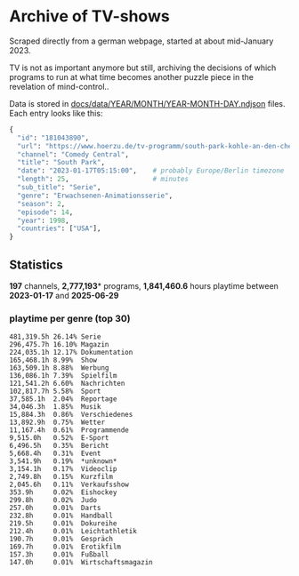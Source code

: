 # Archive of TV-shows

Scraped directly from a german webpage, started at about mid-January 2023.

TV is not as important anymore but still, archiving the decisions of which programs to run at what time
becomes another puzzle piece in the revelation of mind-control.. 

Data is stored in [docs/data/YEAR/MONTH/YEAR-MONTH-DAY.ndjson](docs/data/) files. 
Each entry looks like this:

```python
{
  "id": "181043890", 
  "url": "https://www.hoerzu.de/tv-programm/south-park-kohle-an-den-chefkoch/bid_181043890/", 
  "channel": "Comedy Central", 
  "title": "South Park", 
  "date": "2023-01-17T05:15:00",    # probably Europe/Berlin timezone 
  "length": 25,                     # minutes 
  "sub_title": "Serie", 
  "genre": "Erwachsenen-Animationsserie", 
  "season": 2, 
  "episode": 14, 
  "year": 1998, 
  "countries": ["USA"],
}
```

## Statistics

**197** channels, **2,777,193*** programs, **1,841,460.6** hours playtime between **2023-01-17** and **2025-06-29**


### playtime per genre (top 30)

    481,319.5h 26.14% Serie
    296,475.7h 16.10% Magazin
    224,035.1h 12.17% Dokumentation
    165,468.1h 8.99%  Show
    163,509.1h 8.88%  Werbung
    136,086.1h 7.39%  Spielfilm
    121,541.2h 6.60%  Nachrichten
    102,817.7h 5.58%  Sport
    37,585.1h  2.04%  Reportage
    34,046.3h  1.85%  Musik
    15,884.3h  0.86%  Verschiedenes
    13,892.9h  0.75%  Wetter
    11,167.4h  0.61%  Programmende
    9,515.0h   0.52%  E-Sport
    6,496.5h   0.35%  Bericht
    5,668.4h   0.31%  Event
    3,541.9h   0.19%  *unknown*
    3,154.1h   0.17%  Videoclip
    2,749.8h   0.15%  Kurzfilm
    2,045.6h   0.11%  Verkaufsshow
    353.9h     0.02%  Eishockey
    299.8h     0.02%  Judo
    257.0h     0.01%  Darts
    232.8h     0.01%  Handball
    219.5h     0.01%  Dokureihe
    212.4h     0.01%  Leichtathletik
    190.7h     0.01%  Gespräch
    169.7h     0.01%  Erotikfilm
    157.3h     0.01%  Fußball
    147.0h     0.01%  Wirtschaftsmagazin
